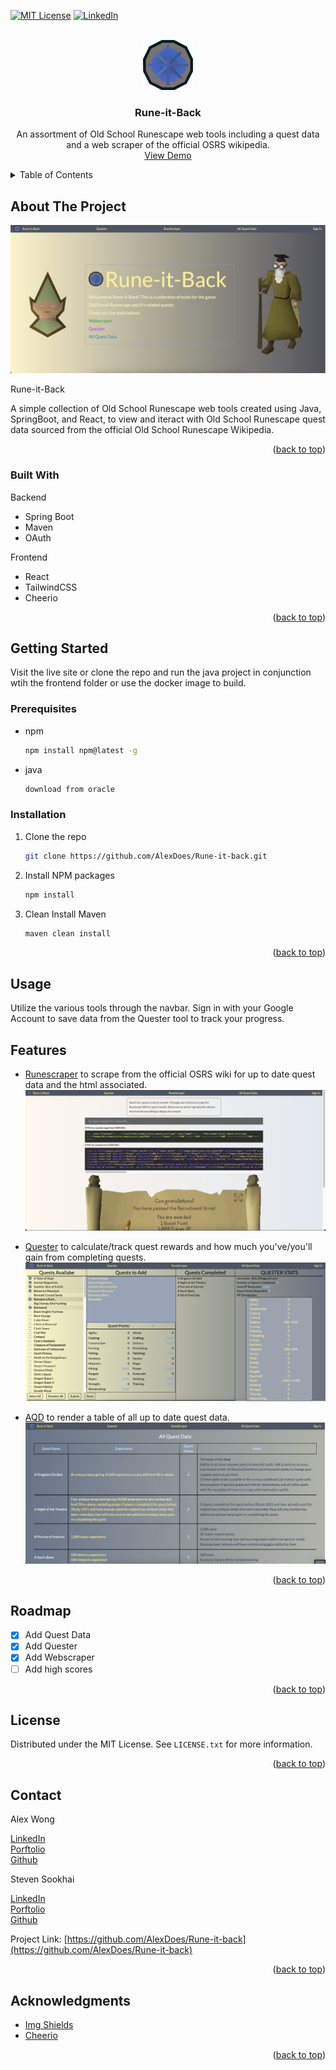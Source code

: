 <!-- Improved compatibility of back to top link: See: https://github.com/othneildrew/Best-README-Template/pull/73 -->

<a name="readme-top"></a>

<!-- PROJECT SHIELDS -->
<!--
*** I'm using markdown "reference style" links for readability.
*** Reference links are enclosed in brackets [ ] instead of parentheses ( ).
*** See the bottom of this document for the declaration of the reference variables
*** for contributors-url, forks-url, etc. This is an optional, concise syntax you may use.
*** https://www.markdownguide.org/basic-syntax/#reference-style-links
-->

<!-- [![Contributors][contributors-shield]][contributors-url] -->
<!-- [![Forks][forks-shield]][forks-url] -->
<!-- [![Stargazers][stars-shield]][stars-url] -->
<!-- [![Issues][issues-shield]][issues-url] -->

[![MIT License][license-shield]][license-url]
[![LinkedIn][linkedin-shield]][linkedin-url]

<!-- PROJECT LOGO -->
<br />
<div align="center">
  <a href="https://rune-it-back.onrender.com">
    <img src="imgs/questicon.png" alt="Logo" width="80" height="80">
  </a>

  <h3 align="center">Rune-it-Back</h3>

  <p align="center">
    An assortment of Old School Runescape web tools including a quest data and a web scraper of the official OSRS wikipedia.
    <br />
    <a href="https://rune-it-back.onrender.com">View Demo</a>

  </p>
</div>

<!-- TABLE OF CONTENTS -->
<details>
  <summary>Table of Contents</summary>
  <ol>
    <li>
      <a href="#about-the-project">About The Project</a>
      <ul>
        <li><a href="#built-with">Built With</a></li>
      </ul>
    </li>
    <li>
      <a href="#getting-started">Getting Started</a>
      <ul>
        <li><a href="#prerequisites">Prerequisites</a></li>
        <li><a href="#installation">Installation</a></li>
      </ul>
    </li>
    <li><a href="#usage">Usage</a></li>
    <li><a href="#features">Features</a></li>
    <li><a href="#roadmap">Roadmap</a></li>
    <li><a href="#license">License</a></li>
    <li><a href="#contact">Contact</a></li>
    <li><a href="#acknowledgments">Acknowledgments</a></li>
  </ol>
</details>

<!-- ABOUT THE PROJECT -->

## About The Project

[![Product Name Screen Shot][product-screenshot]](https://rune-it-back.onrender.com)

Rune-it-Back

A simple collection of Old School Runescape web tools created using Java, SpringBoot, and React, to view and iteract with Old School Runescape quest data sourced from the official Old School Runescape Wikipedia.

<p align="right">(<a href="#readme-top">back to top</a>)</p>

### Built With

Backend

- Spring Boot
- Maven
- OAuth

Frontend

- React
- TailwindCSS
- Cheerio

<p align="right">(<a href="#readme-top">back to top</a>)</p>

<!-- GETTING STARTED -->

## Getting Started

Visit the live site or clone the repo and run the java project in conjunction wtih the frontend folder or use the docker image to build.

### Prerequisites

- npm
  ```sh
  npm install npm@latest -g
  ```
- java
  ```sh
  download from oracle
  ```

### Installation

1. Clone the repo
   ```sh
   git clone https://github.com/AlexDoes/Rune-it-back.git
   ```
2. Install NPM packages
   ```sh
   npm install
   ```
3. Clean Install Maven
   ```sh
   maven clean install
   ```

<p align="right">(<a href="#readme-top">back to top</a>)</p>

<!-- USAGE EXAMPLES -->

## Usage

Utilize the various tools through the navbar. Sign in with your Google Account to save data from the Quester tool to track your progress.

## Features

- [Runescraper](https://rune-it-back.onrender.com/runescraper) to scrape from the official OSRS wiki for up to date quest data and the html associated.
  [![runescraper][runescraper-screenshot]](https://rune-it-back.onrender.com/runescraper)

- [Quester](https://rune-it-back.onrender.com/quester) to calculate/track quest rewards and how much you've/you'll gain from completing quests.
  [![quester][quester-screenshot]](https://rune-it-back.onrender.com/quester)

- [AQD](https://rune-it-back.onrender.com/aqd) to render a table of all up to date quest data.
  [![aqd][aqd-screenshot]](https://rune-it-back.onrender.com/aqd)

<p align="right">(<a href="#readme-top">back to top</a>)</p>

<!-- ROADMAP -->

## Roadmap

- [x] Add Quest Data
- [x] Add Quester
- [x] Add Webscraper
- [ ] Add high scores

<p align="right">(<a href="#readme-top">back to top</a>)</p>

<!-- LICENSE -->

## License

Distributed under the MIT License. See `LICENSE.txt` for more information.

<p align="right">(<a href="#readme-top">back to top</a>)</p>

<!-- CONTACT -->

## Contact

Alex Wong

[LinkedIn](https://www.linkedin.com/in/alwong191/)
</br>
[Porftolio](https://alexswe.com/)
</br>
[Github](https://github.com/AlexDoes)

Steven Sookhai

[LinkedIn](https://www.linkedin.com/in/steven-sookhai-37192a22a/)
</br>
[Porftolio](https://alexswe.com/)
</br>
[Github](https://github.com/StevenSookhai)

Project Link: [https://github.com/AlexDoes/Rune-it-back](https://github.com/AlexDoes/Rune-it-back)

<p align="right">(<a href="#readme-top">back to top</a>)</p>

<!-- ACKNOWLEDGMENTS -->

## Acknowledgments

<!-- - [Choose an Open Source License](https://choosealicense.com) -->
<!-- - [GitHub Emoji Cheat Sheet](https://www.webpagefx.com/tools/emoji-cheat-sheet) -->
<!-- - [Malven's Flexbox Cheatsheet](https://flexbox.malven.co/) -->
<!-- - [Malven's Grid Cheatsheet](https://grid.malven.co/) -->

- [Img Shields](https://shields.io)
- [Cheerio](https://cheerio.js.org/)
<!-- - [GitHub Pages](https://pages.github.com)
- [Font Awesome](https://fontawesome.com)
- [React Icons](https://react-icons.github.io/react-icons/search) -->

<p align="right">(<a href="#readme-top">back to top</a>)</p>

<!-- MARKDOWN LINKS & IMAGES -->
<!-- https://www.markdownguide.org/basic-syntax/#reference-style-links -->

[contributors-shield]: https://img.shields.io/github/contributors/othneildrew/Best-README-Template.svg?style=for-the-badge
[contributors-url]: https://github.com/othneildrew/Best-README-Template/graphs/contributors
[forks-shield]: https://img.shields.io/github/forks/othneildrew/Best-README-Template.svg?style=for-the-badge
[forks-url]: https://github.com/othneildrew/Best-README-Template/network/members
[stars-shield]: https://img.shields.io/github/stars/othneildrew/Best-README-Template.svg?style=for-the-badge
[stars-url]: https://github.com/othneildrew/Best-README-Template/stargazers
[issues-shield]: https://img.shields.io/github/issues/othneildrew/Best-README-Template.svg?style=for-the-badge
[issues-url]: https://github.com/othneildrew/Best-README-Template/issues
[license-shield]: https://img.shields.io/github/license/othneildrew/Best-README-Template.svg?style=for-the-badge
[license-url]: https://github.com/othneildrew/Best-README-Template/blob/master/LICENSE.txt
[linkedin-shield]: https://img.shields.io/badge/-LinkedIn-black.svg?style=for-the-badge&logo=linkedin&colorB=555
[linkedin-url]: https://linkedin.com/in/alwong191/
[product-screenshot]: imgs/home.png
[quester-screenshot]: imgs/quester.png
[aqd-screenshot]: imgs/aqd.png
[runescraper-screenshot]: imgs/runescraper.png
[Next.js]: https://img.shields.io/badge/next.js-000000?style=for-the-badge&logo=nextdotjs&logoColor=white
[Next-url]: https://nextjs.org/
[React.js]: https://img.shields.io/badge/React-20232A?style=for-the-badge&logo=react&logoColor=61DAFB
[React-url]: https://reactjs.org/
[Vue.js]: https://img.shields.io/badge/Vue.js-35495E?style=for-the-badge&logo=vuedotjs&logoColor=4FC08D
[Vue-url]: https://vuejs.org/
[Angular.io]: https://img.shields.io/badge/Angular-DD0031?style=for-the-badge&logo=angular&logoColor=white
[Angular-url]: https://angular.io/
[Svelte.dev]: https://img.shields.io/badge/Svelte-4A4A55?style=for-the-badge&logo=svelte&logoColor=FF3E00
[Svelte-url]: https://svelte.dev/
[Laravel.com]: https://img.shields.io/badge/Laravel-FF2D20?style=for-the-badge&logo=laravel&logoColor=white
[Laravel-url]: https://laravel.com
[Bootstrap.com]: https://img.shields.io/badge/Bootstrap-563D7C?style=for-the-badge&logo=bootstrap&logoColor=white
[Bootstrap-url]: https://getbootstrap.com
[JQuery.com]: https://img.shields.io/badge/jQuery-0769AD?style=for-the-badge&logo=jquery&logoColor=white
[JQuery-url]: https://jquery.com

```

```
